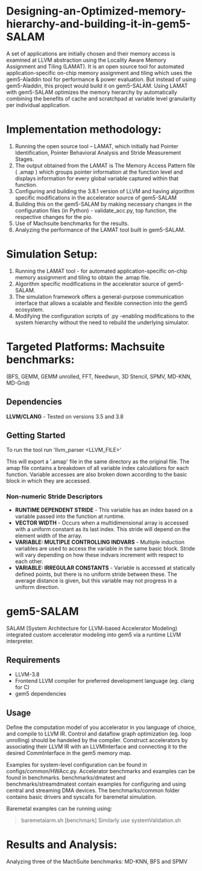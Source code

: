 # Designing-an-Optimized-memory-hierarchy-and-building-it-in-gem5-SALAM
A set of applications are initially chosen and their memory access is examined at LLVM abstraction using the Locality Aware Memory Assignment and Tiling (LAMAT). It is an open source tool for automated application-specific on-chip memory assignment and tiling which uses the gem5-Aladdin tool for performance &amp; power evaluation. But instead of using gem5-Aladdin, this project would build it on gem5-SALAM. Using LAMAT with gem5-SALAM optimizes the memory hierarchy by automatically combining the benefits of cache and scratchpad at variable level granularity per individual application.

# Implementation methodology: 
1. Running the open source tool – LAMAT, which initially had Pointer Identification, Pointer Behavioral Analysis and Stride Measurement Stages.
2. The output obtained from the LAMAT is The Memory Access Pattern file ( .amap ) which groups pointer information at the function level and displays information for every global variable captured within that function.
3. Configuring and building the 3.8.1 version of LLVM and having algorithm specific modifications in the accelerator source of gem5-SALAM
4. Building this on the gem5-SALAM by making necessary changes in the configuration files (in Python) - validate_acc.py, top function, the respective changes for the pio.
5. Use of Machsuite benchmarks for the results.
6. Analyzing the performance of the LAMAT tool built in gem5-SALAM.

# Simulation Setup: 
1. Running the LAMAT tool - for automated application-specific on-chip memory assignment and tiling to obtain the .amap file.
2. Algorithm specific modifications in the accelerator source of gem5-SALAM.
3. The simulation framework offers a general-purpose communication interface that allows a scalable and flexible connection into the gem5 ecosystem. 
4. Modifying the configuration scripts of .py -enabling modifications to the system hierarchy without the need to rebuild the underlying simulator.

# Targeted Platforms: Machsuite benchmarks:
(BFS, GEMM, GEMM unrolled, FFT, Needwun, 3D Stencil, SPMV, MD-KNN, MD-Grid)

## Dependencies

**LLVM/CLANG** - Tested on versions 3.5 and 3.8

## Getting Started

To run the tool run 'llvm\_parser <LLVM\_FILE>'

This will export a '.amap' file in the same directory as the original file. The amap file
contains a breakdown of all variable index calculations for each function. Variable accesses
are also broken down according to the basic block in which they are accessed. 

### Non-numeric Stride Descriptors

* **RUNTIME DEPENDENT STRIDE** - This variable has an index based on a variable passed into the function
    at runtime.
* **VECTOR WIDTH** - Occurs when a multidimensional array is accessed with a uniform constant as its last
    index. This stride will depend on the element width of the array.
* **VARIABLE: MULTIPLE CONTROLLING INDVARS** - Multiple induction variables are used to access the variable
    in the same basic block. Stride will vary depending on how these indvars increment with respect to each
    other.
* **VARIABLE: IRREGULAR CONSTANTS** - Variable is accessed at statically defined points, but there is no uniform
    stride between these. The average distance is given, but this variable may not progress in a uniform direction.
    
# gem5-SALAM #

SALAM (System Architecture for LLVM-based Accelerator Modeling) integrated custom accelerator modeling into gem5 via a runtime LLVM interpreter.

## Requirements ##
- LLVM-3.8
- Frontend LLVM compiler for preferred development language (eg. clang for C)
- gem5 dependencies

## Usage ##
Define the computation model of you accelerator in you language of choice, and compile to LLVM IR. Control and dataflow graph optimization (eg. loop unrolling) should be handeled by the compiler. Construct accelerators by associating their LLVM IR with an LLVMInterface and connecting it to the desired CommInterface in the gem5 memory map.

Examples for system-level configuration can be found in configs/common/HWAcc.py.
Accelerator benchmarks and examples can be found in benchmarks. benchmarks/dmatest and benchmarks/streamdmatest contain examples for configuring and using central and streaming DMA devices.
The benchmarks/common folder contains basic drivers and syscalls for baremetal simulation.

Baremetal examples can be running using:
> baremetalarm.sh [benchmark] 
Similarly use systemValidation.sh

# Results and Analysis: 
Analyzing three of the MachSuite benchmarks: MD-KNN, BFS and  SPMV

